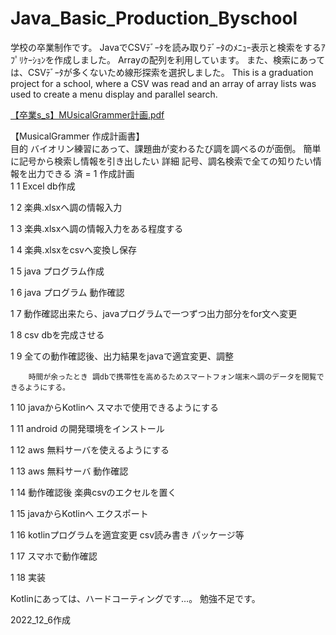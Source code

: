 # Java_Basic_Production_Byschool
学校の卒業制作です。 JavaでCSVﾃﾞｰﾀを読み取りﾃﾞｰﾀのﾒﾆｭｰ表示と検索をするｱﾌﾟﾘｹｰｼｮﾝを作成しました。 Arrayの配列を利用しています。 また、検索にあっては、CSVﾃﾞｰﾀが多くないため線形探索を選択しました。
This is a graduation project for a school,
where a CSV was read and an array of array lists was used to create a menu display and parallel search.

[【卒業s_s】MUsicalGrammer計画.pdf](https://github.com/mki-MINIF55/Java_Basic_Production_Byschool/files/10947290/s_s.MUsicalGrammer.pdf)
	
  【MusicalGrammer 作成計画書】		
	目的	バイオリン練習にあって、課題曲が変わるたび調を調べるのが面倒。 簡単に記号から検索し情報を引き出したい	
	詳細	記号、調名検索で全ての知りたい情報を出力できる	
済 = 1	作成計画		
1	1	Excel db作成	

1	2	楽典.xlsxへ調の情報入力	

1	3	楽典.xlsxへ調の情報入力をある程度する	

1	4	楽典.xlsxをcsvへ変換し保存	

1	5	java プログラム作成	

1	6	java プログラム 動作確認 	

1	7	動作確認出来たら、javaプログラムで一つずつ出力部分をfor文へ変更	

1	8	csv dbを完成させる	

1	9	全ての動作確認後、出力結果をjavaで適宜変更、調整	
			
		時間が余ったとき 調dbで携帯性を高めるためスマートフォン端末へ調のデータを閲覧できるようにする。	
		
1	10	javaからKotlinへ スマホで使用できるようにする	

1	11	android の開発環境をインストール	

1	12	aws 無料サーバを使えるようにする	

1	13	aws 無料サーバ 動作確認	

1	14	動作確認後 楽典csvのエクセルを置く	

1	15	javaからKotlinへ エクスポート 	

1	16	kotlinプログラムを適宜変更 csv読み書き パッケージ等	

1	17	スマホで動作確認	

1	18	実装	


Kotlinにあっては、ハードコーティングです…。 勉強不足です。

2022_12_6作成

